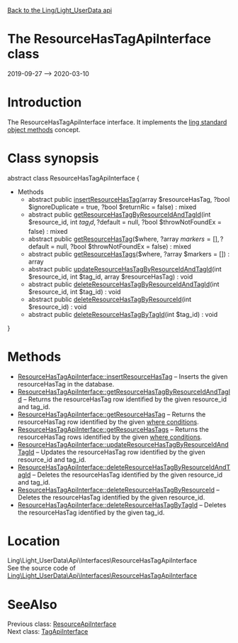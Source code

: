 [Back to the Ling/Light_UserData api](https://github.com/lingtalfi/Light_UserData/blob/master/doc/api/Ling/Light_UserData.md)



The ResourceHasTagApiInterface class
================
2019-09-27 --> 2020-03-10






Introduction
============

The ResourceHasTagApiInterface interface.
It implements the [ling standard object methods](https://github.com/lingtalfi/Light_BreezeGenerator/blob/master/doc/pages/ling-standard-object-methods.md) concept.



Class synopsis
==============


abstract class <span class="pl-k">ResourceHasTagApiInterface</span>  {

- Methods
    - abstract public [insertResourceHasTag](https://github.com/lingtalfi/Light_UserData/blob/master/doc/api/Ling/Light_UserData/Api/Interfaces/ResourceHasTagApiInterface/insertResourceHasTag.md)(array $resourceHasTag, ?bool $ignoreDuplicate = true, ?bool $returnRic = false) : mixed
    - abstract public [getResourceHasTagByResourceIdAndTagId](https://github.com/lingtalfi/Light_UserData/blob/master/doc/api/Ling/Light_UserData/Api/Interfaces/ResourceHasTagApiInterface/getResourceHasTagByResourceIdAndTagId.md)(int $resource_id, int $tag_id, ?$default = null, ?bool $throwNotFoundEx = false) : mixed
    - abstract public [getResourceHasTag](https://github.com/lingtalfi/Light_UserData/blob/master/doc/api/Ling/Light_UserData/Api/Interfaces/ResourceHasTagApiInterface/getResourceHasTag.md)($where, ?array $markers = [], ?$default = null, ?bool $throwNotFoundEx = false) : mixed
    - abstract public [getResourceHasTags](https://github.com/lingtalfi/Light_UserData/blob/master/doc/api/Ling/Light_UserData/Api/Interfaces/ResourceHasTagApiInterface/getResourceHasTags.md)($where, ?array $markers = []) : array
    - abstract public [updateResourceHasTagByResourceIdAndTagId](https://github.com/lingtalfi/Light_UserData/blob/master/doc/api/Ling/Light_UserData/Api/Interfaces/ResourceHasTagApiInterface/updateResourceHasTagByResourceIdAndTagId.md)(int $resource_id, int $tag_id, array $resourceHasTag) : void
    - abstract public [deleteResourceHasTagByResourceIdAndTagId](https://github.com/lingtalfi/Light_UserData/blob/master/doc/api/Ling/Light_UserData/Api/Interfaces/ResourceHasTagApiInterface/deleteResourceHasTagByResourceIdAndTagId.md)(int $resource_id, int $tag_id) : void
    - abstract public [deleteResourceHasTagByResourceId](https://github.com/lingtalfi/Light_UserData/blob/master/doc/api/Ling/Light_UserData/Api/Interfaces/ResourceHasTagApiInterface/deleteResourceHasTagByResourceId.md)(int $resource_id) : void
    - abstract public [deleteResourceHasTagByTagId](https://github.com/lingtalfi/Light_UserData/blob/master/doc/api/Ling/Light_UserData/Api/Interfaces/ResourceHasTagApiInterface/deleteResourceHasTagByTagId.md)(int $tag_id) : void

}






Methods
==============

- [ResourceHasTagApiInterface::insertResourceHasTag](https://github.com/lingtalfi/Light_UserData/blob/master/doc/api/Ling/Light_UserData/Api/Interfaces/ResourceHasTagApiInterface/insertResourceHasTag.md) &ndash; Inserts the given resourceHasTag in the database.
- [ResourceHasTagApiInterface::getResourceHasTagByResourceIdAndTagId](https://github.com/lingtalfi/Light_UserData/blob/master/doc/api/Ling/Light_UserData/Api/Interfaces/ResourceHasTagApiInterface/getResourceHasTagByResourceIdAndTagId.md) &ndash; Returns the resourceHasTag row identified by the given resource_id and tag_id.
- [ResourceHasTagApiInterface::getResourceHasTag](https://github.com/lingtalfi/Light_UserData/blob/master/doc/api/Ling/Light_UserData/Api/Interfaces/ResourceHasTagApiInterface/getResourceHasTag.md) &ndash; Returns the resourceHasTag row identified by the given [where conditions](https://github.com/lingtalfi/SimplePdoWrapper#the-where-conditions).
- [ResourceHasTagApiInterface::getResourceHasTags](https://github.com/lingtalfi/Light_UserData/blob/master/doc/api/Ling/Light_UserData/Api/Interfaces/ResourceHasTagApiInterface/getResourceHasTags.md) &ndash; Returns the resourceHasTag rows identified by the given [where conditions](https://github.com/lingtalfi/SimplePdoWrapper#the-where-conditions).
- [ResourceHasTagApiInterface::updateResourceHasTagByResourceIdAndTagId](https://github.com/lingtalfi/Light_UserData/blob/master/doc/api/Ling/Light_UserData/Api/Interfaces/ResourceHasTagApiInterface/updateResourceHasTagByResourceIdAndTagId.md) &ndash; Updates the resourceHasTag row identified by the given resource_id and tag_id.
- [ResourceHasTagApiInterface::deleteResourceHasTagByResourceIdAndTagId](https://github.com/lingtalfi/Light_UserData/blob/master/doc/api/Ling/Light_UserData/Api/Interfaces/ResourceHasTagApiInterface/deleteResourceHasTagByResourceIdAndTagId.md) &ndash; Deletes the resourceHasTag identified by the given resource_id and tag_id.
- [ResourceHasTagApiInterface::deleteResourceHasTagByResourceId](https://github.com/lingtalfi/Light_UserData/blob/master/doc/api/Ling/Light_UserData/Api/Interfaces/ResourceHasTagApiInterface/deleteResourceHasTagByResourceId.md) &ndash; Deletes the resourceHasTag identified by the given resource_id.
- [ResourceHasTagApiInterface::deleteResourceHasTagByTagId](https://github.com/lingtalfi/Light_UserData/blob/master/doc/api/Ling/Light_UserData/Api/Interfaces/ResourceHasTagApiInterface/deleteResourceHasTagByTagId.md) &ndash; Deletes the resourceHasTag identified by the given tag_id.





Location
=============
Ling\Light_UserData\Api\Interfaces\ResourceHasTagApiInterface<br>
See the source code of [Ling\Light_UserData\Api\Interfaces\ResourceHasTagApiInterface](https://github.com/lingtalfi/Light_UserData/blob/master/Api/Interfaces/ResourceHasTagApiInterface.php)



SeeAlso
==============
Previous class: [ResourceApiInterface](https://github.com/lingtalfi/Light_UserData/blob/master/doc/api/Ling/Light_UserData/Api/Interfaces/ResourceApiInterface.md)<br>Next class: [TagApiInterface](https://github.com/lingtalfi/Light_UserData/blob/master/doc/api/Ling/Light_UserData/Api/Interfaces/TagApiInterface.md)<br>
